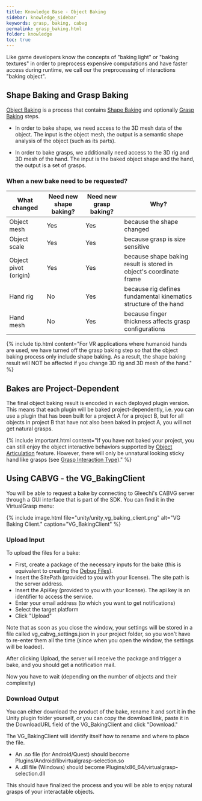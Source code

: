 ```yaml
---
title: Knowledge Base - Object Baking
sidebar: knowledge_sidebar
keywords: grasp, baking, cabvg
permalink: grasp_baking.html
folder: knowledge
toc: true
---
```


Like game developers know the concepts of "baking light" or "baking textures" in order to preprocess expensive computations and have faster access during runtime, 
we call our the preprocessing of interactions "baking object".  

## Shape Baking and Grasp Baking

<a href="#" data-toggle="tooltip" data-original-title="{{site.data.glossary.ObjectBaking}}">Object Baking</a> is a process that contains
<a href="#" data-toggle="tooltip" data-original-title="{{site.data.glossary.ShapeBaking}}">Shape Baking</a> and optionally 
<a href="#" data-toggle="tooltip" data-original-title="{{site.data.glossary.GraspBaking}}">Grasp Baking</a> steps.

* In order to bake shape, we need access to the 3D mesh data of the object. The input is the object mesh, the output is a semantic shape analysis of the object (such as its parts).

* In order to bake grasps, we additionally need access to the 3D rig and 3D mesh of the hand. The input is the baked object shape and the hand, the output is a set of grasps. 

### When a new bake need to be requested?

| What changed | Need new shape baking? | Need new grasp baking? | Why? |
|-------|--------|---------|---------|
| Object mesh | Yes | Yes | because the shape changed | 
| Object scale | Yes | Yes | because grasp is size sensitive | 
| Object pivot (origin) | Yes | Yes | because shape baking result is stored in object's coordinate frame | 
| Hand rig | No | Yes | because rig defines fundamental kinematics structure of the hand  | 
| Hand mesh | No | Yes | because finger thickness affects grasp configurations  | 

{% include tip.html content="For VR applications where humanoid hands are used, we have turned off the grasp baking step so that the object baking process only include shape baking. 
As a result, the shape baking result will NOT be affected if you change 3D rig and 3D mesh of the hand." %}

## Bakes are Project-Dependent

The final object baking result is encoded in each deployed plugin version. This means that each plugin will be baked project-dependently, 
i.e. you can use a plugin that has been built for a project A for a project B, but for all objects in project B that have not also been baked in project A, 
you will not get natural grasps.

{% include important.html content="If you have not baked your project, you can still enjoy 
the object interactive behaviors supported by [Object Articulation](object_articulation.html#object-articulation) feature. 
However, there will only be unnatural looking sticky hand like grasps (see [Grasp Interaction Type](grasp_interaction.html#grasp-interaction-type))." %}


<!--
### The Process of Baking behind the Scenes

In the absence of automatic baking servers and licensing services, there is still a manual step involved though the process itself is already highly automated and integrated to each game engine plugin. 

When a bake is requested on an external project, we are introducing the following pipeline: 

Enable "Save Debug Files" in the MyVirtualGrasp component. 

Run the project. OBJ files of each interactable object are exported into a [project_root]/Assets/vg_tmp folder, together with a couple of other files needed for baking or debugging

Stop the project. The files in that directory are zipped into a [project_name].zip in the project root folder

After doing this, disable "Save Debug Files" again.
-->



## Using CABVG - the VG_BakingClient 

You will be able to request a bake by connecting to Gleechi's CABVG server through a GUI interface that is part of the SDK. You can find it in the VirtualGrasp menu:

{% include image.html file="unity/unity_vg_baking_client.png" alt="VG Baking Client." caption="VG_BakingClient" %}

### Upload Input

To upload the files for a bake:

* First, create a package of the necessary inputs for the bake (this is equivalent to creating the [Debug Files](debug.files)).
* Insert the SitePath (provided to you with your license). The site path is the server address.
* Insert the ApiKey (provided to you with your license). The api key is an identifier to access the service.
* Enter your email address (to which you want to get notifications)
* Select the target platform
* Click "Upload"

Note that as soon as you close the window, your settings will be stored in a file called vg_cabvg_settings.json in your project folder, so you won't have to re-enter them all the time (since when you open the window, the settings will be loaded).

After clicking Upload, the server will receive the package and trigger a bake, and you should get a notification mail.

Now you have to wait (depending on the number of objects and their complexity)

### Download Output

You can either download the product of the bake, rename it and sort it in the Unity plugin folder yourself, or you can copy the download link, paste it in the DownloadURL field of the VG_BakingClient and click "Download." 

The VG_BakingClient will identify itself how to rename and where to place the file.

* An .so file (for Android/Quest) should become Plugins/Android/libvirtualgrasp-selection.so
* A .dll file (Windows) should become Plugins/x86_64/virtualgrasp-selection.dll

This should have finalized the process and you will be able to enjoy natural grasps of your interactable objects.

<!--
Known Issues

After creating the input package for the first time, and stopping Unity, the program may crash. The results are there though, so you can disable "Save Debug Files" again and continue with your regular work while waiting for the bake response.

In the console you can get errors that the mesh is not readable, this usually solves when enabling read/write in the import settings.   
-->